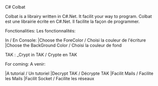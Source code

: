 ﻿C# Colbat

Colbat is a librairy written in C#.Net. It facilit your way to program.
Colbat est une librairie écrite en C#.Net. Il facilite la façon de programmer.

Fonctionalities:
Les fonctionnalités:

In / En Console: |Choose the ForeColor / Choisi la couleur de l'écriture
                            |Choose the BackGround Color / Choisi la couleur de fond

TAK : _Crypt in TAK / Crypte en TAK



For coming:
A venir:

|A tutorial / Un tutoriel
|Decrypt TAK / Décrypte TAK
|Facilit Mails / Facilite les Mails
|Facilit Socket / Facilite les réseaux

